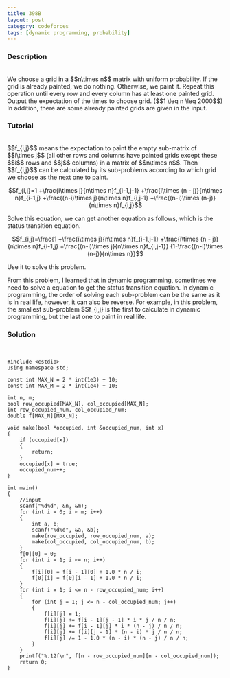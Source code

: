 ```yaml
---
title: 398B
layout: post
category: codeforces
tags: [dynamic programming, probability]
---
```



### Description  
<br/>
We choose a grid in a $$n\times n$$ matrix with uniform probability.
If the grid is already painted, we do nothing.
Otherwise, we paint it.
Repeat this operation until every row and every column has at least one painted grid.
Output the expectation of the times to choose grid.
($$1 \leq n \leq 2000$$)
In addition, there are some already painted grids are given in the input.
<br/>

### Tutorial  
<br/>
$$f_{i,j}$$ means the expectation to paint the empty sub-matrix of $$i\times j$$ 
(all other rows and columns have painted grids except these $$i$$ rows and $$j$$ columns)
in a matrix of $$n\times n$$.
Then $$f_{i,j}$$ can be calculated by its sub-problems according to which grid we choose as the next one to paint.

$$f_{i,j}=1
+\frac{i\times j}{n\times n}f_{i-1,j-1}
+\frac{i\times (n - j)}{n\times n}f_{i-1,j}
+\frac{(n-i)\times j}{n\times n}f_{i,j-1}
+\frac{(n-i)\times (n-j)}{n\times n}f_{i,j}$$

Solve this equation, we can get another equation as follows, which is the status transition equation.

$$f_{i,j}=\frac{1
+\frac{i\times j}{n\times n}f_{i-1,j-1}
+\frac{i\times (n - j)}{n\times n}f_{i-1,j}
+\frac{(n-i)\times j}{n\times n}f_{i,j-1}}
{1-\frac{(n-i)\times (n-j)}{n\times n}}$$

Use it to solve this problem.

From this problem, I learned that in dynamic programming, sometimes we need to solve a equation to get the status transition equation.
In dynamic programming, the order of solving each sub-problem can be the same as it is in real life, however, it can also be reverse.
For example, in this problem, the smallest sub-problem $$f_{i,j} is the first to calculate in dynamic programming, but the last one to paint in real life.
<br/>


### Solution  
<br/>

	#include <cstdio>
	using namespace std;

	const int MAX_N = 2 * int(1e3) + 10;
	const int MAX_M = 2 * int(1e4) + 10;

	int n, m;
	bool row_occupied[MAX_N], col_occupied[MAX_N];
	int row_occupied_num, col_occupied_num; 
	double f[MAX_N][MAX_N];

	void make(bool *occupied, int &occupied_num, int x)
	{
		if (occupied[x])
		{
			return;
		}
		occupied[x] = true;
		occupied_num++;
	}

	int main()
	{
		//input
		scanf("%d%d", &n, &m);
		for (int i = 0; i < m; i++)
		{
			int a, b;
			scanf("%d%d", &a, &b);
			make(row_occupied, row_occupied_num, a);
			make(col_occupied, col_occupied_num, b);
		}
		f[0][0] = 0;
		for (int i = 1; i <= n; i++)
		{
			f[i][0] = f[i - 1][0] + 1.0 * n / i;
			f[0][i] = f[0][i - 1] + 1.0 * n / i;
		}
		for (int i = 1; i <= n - row_occupied_num; i++)
		{
			for (int j = 1; j <= n - col_occupied_num; j++)
			{
				f[i][j] = 1;
				f[i][j] += f[i - 1][j - 1] * i * j / n / n;
				f[i][j] += f[i - 1][j] * i * (n - j) / n / n;
				f[i][j] += f[i][j - 1] * (n - i) * j / n / n;
				f[i][j] /= 1 - 1.0 * (n - i) * (n - j) / n / n;
			}
		}
		printf("%.12f\n", f[n - row_occupied_num][n - col_occupied_num]);
		return 0;
	}

